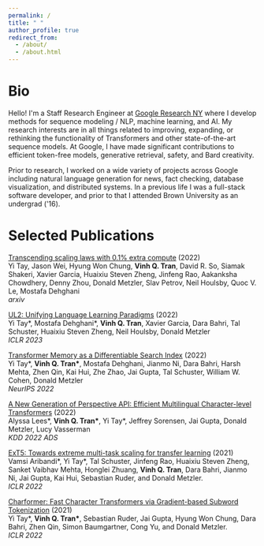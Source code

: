 ```yaml
---
permalink: /
title: " "
author_profile: true
redirect_from: 
  - /about/
  - /about.html
---
```


Bio
===

Hello! I'm a Staff Research Engineer at [Google Research NY](https://research.google/people/VinhQTran/) where I develop methods for sequence modeling / NLP, machine learning, and AI. My research interests are in all things related to improving, expanding, or rethinking the functionality of Transformers and other state-of-the-art sequence models. At Google, I have made significant contributions to efficient token-free models, generative retrieval, safety, and Bard creativity.

Prior to research, I worked on a wide variety of projects across Google including natural language generation for news, fact checking, database visualization, and distributed systems. In a previous life I was a full-stack software developer, and prior to that I attended Brown University as an undergrad ('16).


Selected Publications
============
[Transcending scaling laws with 0.1% extra compute](https://arxiv.org/abs/2210.11399) (2022) \
Yi Tay, Jason Wei, Hyung Won Chung, **Vinh Q. Tran**, David R. So, Siamak Shakeri, Xavier Garcia, Huaixiu Steven Zheng, Jinfeng Rao, Aakanksha Chowdhery, Denny Zhou, Donald Metzler, Slav Petrov, Neil Houlsby, Quoc V. Le, Mostafa Dehghani \
*arxiv*

[UL2: Unifying Language Learning Paradigms](https://arxiv.org/pdf/2205.05131.pdf) (2022) \
Yi Tay\*, Mostafa Dehghani\*, **Vinh Q. Tran**, Xavier Garcia, Dara Bahri, Tal Schuster, Huaixiu Steven Zheng, Neil Houlsby, Donald Metzler \
*ICLR 2023*

[Transformer Memory as a Differentiable Search Index](https://arxiv.org/abs/2202.06991) (2022) \
Yi Tay\*, **Vinh Q. Tran\***, Mostafa Dehghani, Jianmo Ni, Dara Bahri, Harsh Mehta, Zhen Qin, Kai Hui, Zhe Zhao, Jai Gupta, Tal Schuster, William W. Cohen, Donald Metzler \
*NeurIPS 2022*

[A New Generation of Perspective API: Efficient Multilingual Character-level Transformers](https://arxiv.org/abs/2202.11176) (2022) \
Alyssa Lees\*, **Vinh Q. Tran\***, Yi Tay\*, Jeffrey Sorensen, Jai Gupta, Donald Metzler, Lucy Vasserman \
*KDD 2022 ADS*

[ExT5: Towards extreme multi-task scaling for transfer learning](https://arxiv.org/abs/2111.10952) (2021) \
Vamsi Aribandi\*, Yi Tay\*, Tal Schuster, Jinfeng Rao, Huaixiu Steven Zheng, Sanket Vaibhav Mehta, Honglei Zhuang, **Vinh Q. Tran**, Dara Bahri, Jianmo Ni, Jai Gupta, Kai Hui, Sebastian Ruder, and Donald Metzler. \
*ICLR 2022*

[Charformer: Fast Character Transformers via Gradient-based Subword Tokenization](https://arxiv.org/abs/2106.12672) (2021) \
Yi Tay\*, **Vinh Q. Tran\***, Sebastian Ruder, Jai Gupta, Hyung Won Chung, Dara Bahri, Zhen Qin, Simon Baumgartner, Cong Yu, and Donald Metzler. \
*ICLR 2022*

<!--- 
[AgreeSum: Agreement-oriented multi-document summarization](https://aclanthology.org/2021.findings-acl.299/) (2021) \
Richard Yuanzhe Pang\*, Adam Lelkes\*, **Vinh Q. Tran\***, and Cong Yu. \
*ACL Findings 2021*

[Quiz-Style Question Generation for News Stories](https://arxiv.org/abs/2102.09094) (2021) \
Adam D. Lelkes\*, **Vinh Q. Tran\***, and Cong Yu \
*WWW 2021*

[Making the Case for Query-by-Voice with EchoQuery](https://dl.acm.org/doi/10.1145/2882903.2899394) (2016) \
Gabriel Lyons, **Vinh Q. Tran**, Carsten Binnig, Ugur Cetintemel, and Tim Kraska. \
*SIGMOD'16 Demo* 
-->
